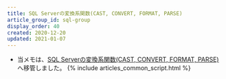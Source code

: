 ```yaml
---
title: SQL Serverの変換系関数(CAST, CONVERT, FORMAT, PARSE)
article_group_id: sql-group
display_order: 40
created: 2020-12-20
updated: 2021-01-07
---
```

- 当メモは、[SQL Serverの変換系関数(CAST, CONVERT, FORMAT, PARSE)](https://thinktwice.tech/it/sqlserver/conversion_functions/)へ移管しました。
{% include articles_common_script.html %}
